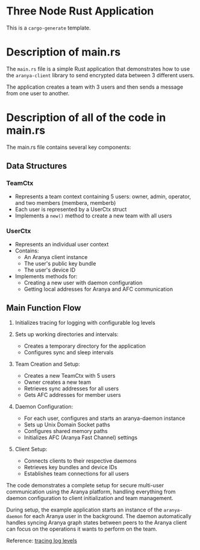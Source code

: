 # Three Node Rust Application

This is a `cargo-generate` template.

# Description of main.rs

The `main.rs` file is a simple Rust application that demonstrates how to use the `aranya-client` library to send encrypted data between 3 different users.

The application creates a team with 3 users and then sends a message from one user to another.

# Description of all of the code in main.rs

The main.rs file contains several key components:

## Data Structures

### TeamCtx
- Represents a team context containing 5 users: owner, admin, operator, and two members (membera, memberb)
- Each user is represented by a UserCtx struct
- Implements a `new()` method to create a new team with all users

### UserCtx 
- Represents an individual user context
- Contains:
  - An Aranya client instance
  - The user's public key bundle
  - The user's device ID
- Implements methods for:
  - Creating a new user with daemon configuration
  - Getting local addresses for Aranya and AFC communication

## Main Function Flow

1. Initializes tracing for logging with configurable log levels

2. Sets up working directories and intervals:
   - Creates a temporary directory for the application
   - Configures sync and sleep intervals

3. Team Creation and Setup:
   - Creates a new TeamCtx with 5 users
   - Owner creates a new team
   - Retrieves sync addresses for all users
   - Gets AFC addresses for member users

4. Daemon Configuration:
   - For each user, configures and starts an aranya-daemon instance
   - Sets up Unix Domain Socket paths
   - Configures shared memory paths
   - Initializes AFC (Aranya Fast Channel) settings

5. Client Setup:
   - Connects clients to their respective daemons
   - Retrieves key bundles and device IDs
   - Establishes team connections for all users

The code demonstrates a complete setup for secure multi-user communication using the Aranya platform, handling everything from daemon configuration to client initialization and team management.


During setup, the example application starts an instance of the `aranya-daemon` for each Aranya user in the background. The daemon automatically handles syncing Aranya graph states between peers to the Aranya client can focus on the operations it wants to perform on the team.


Reference:
[tracing log levels](https://docs.rs/tracing/latest/tracing/struct.Level.html)
